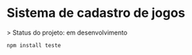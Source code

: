 <h1>Sistema de cadastro de jogos</h1>
> Status do projeto: em desenvolvimento

```
npm install teste
```
